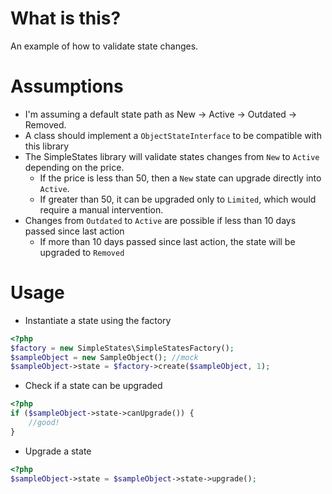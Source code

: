 # What is this?

An example of how to validate state changes.

# Assumptions

* I'm assuming a default state path as New -> Active -> Outdated -> Removed.
* A class should implement a `ObjectStateInterface` to be compatible with this library
* The SimpleStates library will validate states changes from `New` to `Active` depending on the price.
	* If the price is less than 50, then a `New` state can upgrade directly into `Active`.
	* If greater than 50, it can be upgraded only to `Limited`, which would require a manual intervention.
* Changes from `Outdated` to `Active` are possible if less than 10 days passed since last action
	* If more than 10 days passed since last action, the state will be upgraded to `Removed`

# Usage

* Instantiate a state using the factory

```php
<?php
$factory = new SimpleStates\SimpleStatesFactory();
$sampleObject = new SampleObject(); //mock
$sampleObject->state = $factory->create($sampleObject, 1);
```

* Check if a state can be upgraded
```php
<?php
if ($sampleObject->state->canUpgrade()) {
	//good!
}
```

* Upgrade a state
```php
<?php
$sampleObject->state = $sampleObject->state->upgrade();
```